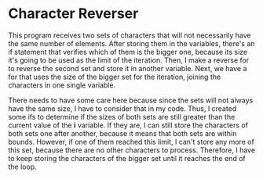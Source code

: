 # Character Reverser
This program receives two sets of characters that will not necessarily have the same number of elements. After storing them in the variables, there's an if statement that verifies which of them is the bigger one, because its size it's going to be used as the limit of the iteration. Then, I make a reverse for to reverse the second set and store it in another variable. Next, we have a for that uses the size of the bigger set for the iteration, joining the characters in one single variable.

There needs to have some care here because since the sets will not always have the same size, I have to consider that in my code. Thus, I created some ifs to determine if the sizes of both sets are still greater than the current value of the **i** variable. If they are, I can still store the characters of both sets one after another, because it means that both sets are within bounds. However, if one of them reached this limit, I can't store any more of this set, because there are no other characters to process. Therefore, I have to keep storing the characters of the bigger set until it reaches the end of the loop.
